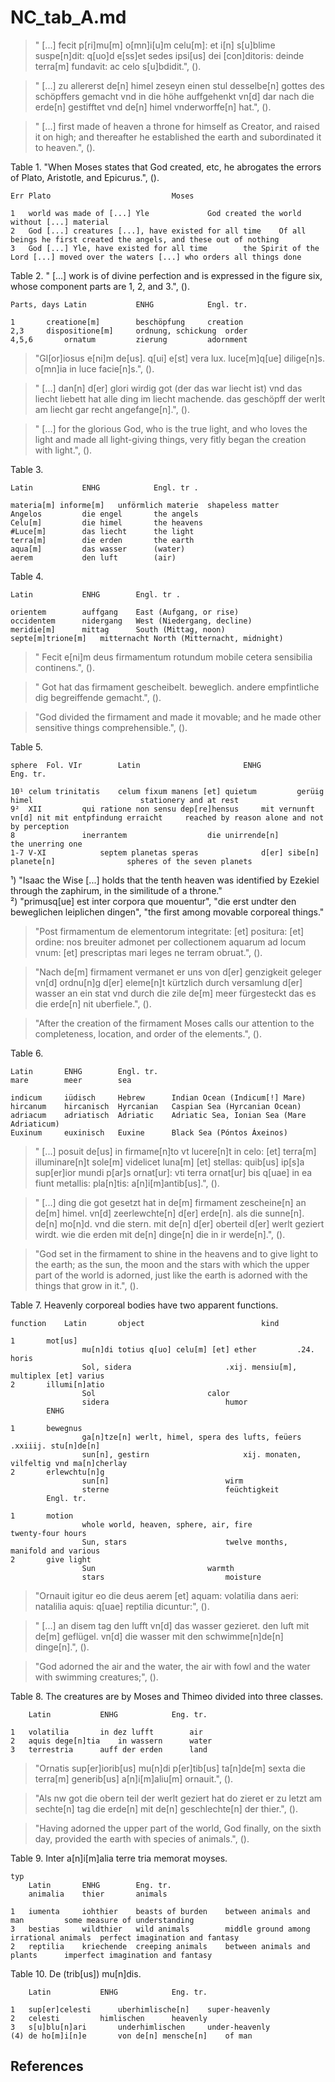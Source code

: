 # NC_tab_A.md

>" [...] fecit p[ri]mu[m] o[mn]i[u]m celu[m]: et i[n] s[u]blime suspe[n]dit: q[uo]d e[ss]et sedes ipsi[us] dei [con]ditoris: deinde terra[m] fundavit: ac celo s[u]bdidit.", ().

>" [...] zu allererst de[n] himel zeseyn einen stul desselbe[n] gottes des schöpffers gemacht vnd in die höhe auffgehenkt vn[d] dar nach die erde[n] gestifftet vnd de[n] himel vnderworffe[n] hat.", ().

>" [...] first made of heaven a throne for himself as Creator, and raised it on high; and thereafter he established the earth and subordinated it to heaven.", ().

Table 1. "When Moses states that God created, etc, he abrogates the errors of Plato, Aristotle, and Epicurus.", ().
~~~
Err	Plato							Moses

1	world was made of [...] Yle				God created the world without [...] material
2	God [...] creatures [...], have existed for all time	Of all beings he first created the angels, and these out of nothing
3	God [...] Yle, have existed for all time		the Spirit of the Lord [...] moved over the waters [...] who orders all things done
~~~

Table 2. " [...] work is of divine perfection and is expressed in the figure six, whose component parts are 1, 2, and 3.", ().
~~~
Parts, days	Latin			ENHG			Engl. tr.

1		creatione[m]		beschöpfung		creation
2,3		dispositione[m]		ordnung, schickung	order
4,5,6		ornatum			zierung			adornment
~~~

>"Gl[or]iosus e[ni]m de[us]. q[ui] e[st] vera lux. luce[m]q[ue] dilige[n]s. o[mn]ia in luce facie[n]s.", ().

>" [...] dan[n] d[er] glori wirdig got (der das war liecht ist) vnd das liecht liebett hat alle ding im liecht machende. das geschöpff der werlt am liecht gar recht angefange[n].", ().

> " [...] for the glorious God, who is the true light, and who loves the light and made all light-giving things, very fitly began the creation with light.", ().

Table 3. 
~~~
Latin			ENHG			Engl. tr .

materia[m] informe[m]	unförmlich materie	shapeless matter
Angelos			die engel		the angels
Celu[m]			die himel		the heavens
#Luce[m]		das liecht		the light
terra[m]		die erden		the earth
aqua[m]			das wasser		(water)
aerem			den luft		(air)
~~~

Table 4. 
~~~
Latin			ENHG		Engl. tr .

orientem		auffgang	East (Aufgang, or rise)
occidentem		nidergang	West (Niedergang, decline)
meridie[m]		mittag		South (Mittag, noon)
septe[m]trione[m]	mitternacht	North (Mitternacht, midnight)
~~~

>" Fecit e[ni]m deus firmamentum rotundum mobile cetera sensibilia continens.", ().

>" Got hat das firmament gescheibelt. beweglich. andere empfintliche dig begreiffende gemacht.", ().

>"God divided the firmament and made it movable; and he made other sensitive things comprehensible.", ().

Table 5.
~~~
sphere	Fol. VIr		Latin						ENHG							Eng. tr.

10¹	celum trinitatis	celum fixum manens [et] quietum			gerüig himel						stationery and at rest
9²	XII			qui ratione non sensu dep[re]hensus		mit vernunft vn[d] nit mit entpfindung erraicht		reached by reason alone and not by perception
8				inerrantem					die unirrende[n]					the unerring one
1-7	V-XI			septem planetas	speras 				d[er] sibe[n] planete[n]				spheres of the seven planets
~~~
¹) "Isaac the Wise [...] holds that the tenth heaven was identified by Ezekiel through the zaphirum, in the similitude of a throne."  
²) "primusq[ue] est inter corpora que mouentur", "die erst undter den beweglichen leiplichen dingen", "the first among movable corporeal things."

>"Post firmamentum de elementorum integritate: [et] positura: [et] ordine: nos breuiter admonet per collectionem aquarum ad locum vnum: [et] prescriptas mari leges ne terram obruat.", ().

>"Nach de[m] firmament vermanet er uns von d[er] genzigkeit geleger vn[d] ordnu[n]g d[er] eleme[n]t kürtzlich durch versamlung d[er] wasser an ein stat vnd durch die zile de[m] meer fürgesteckt das es die erde[n] nit uberfiele.", ().

>"After the creation of the firmament Moses calls our attention to the completeness, location, and order of the elements.", ().

Table 6. 
~~~
Latin		ENHG		Engl. tr.	
mare		meer		sea	

indicum		iüdisch		Hebrew		Indian Ocean (Indicum[!] Mare)
hircanum	hircanisch	Hyrcanian	Caspian Sea (Hyrcanian Ocean)
adriacum	adriatisch	Adriatic	Adriatic Sea, Ionian Sea (Mare Adriaticum)
Euxinum		euxinisch	Euxine		Black Sea (Póntos Áxeinos)
~~~

>" [...] posuit de[us] in firmame[n]to vt lucere[n]t in celo: [et] terra[m] illuminare[n]t sole[m] videlicet luna[m] [et] stellas: quib[us] ip[s]a sup[er]ior mundi p[ar]s ornat[ur]: vti terra ornat[ur] bis q[uae] in ea fiunt metallis: pla[n]tis: a[n]i[m]antib[us].", ().

>" [...] ding die got gesetzt hat in de[m] firmament zescheine[n] an de[m] himel. vn[d] zeerlewchte[n] d[er] erde[n]. als die sunne[n]. de[n] mo[n]d. vnd die stern. mit de[n] d[er] oberteil d[er] werlt geziert wirdt. wie die erden mit de[n] dinge[n] die in ir werde[n].", ().

>"God set in the firmament to shine in the heavens and to give light to the earth; as the sun, the moon and the stars with which the upper part of the world is adorned, just like the earth is adorned with the things that grow in it.", ().

Table 7. Heavenly corporeal bodies have two apparent functions.	
~~~
function	Latin		object							kind

1		mot[us]		
				mu[n]di totius q[uo] celu[m] [et] ether 		.24. horis
				Sol, sidera						.xij. mensiu[m], multiplex [et] varius
2		illumi[n]atio		
				Sol							calor
				sidera							humor
		ENHG		

1		bewegnus		
				ga[n]tze[n] werlt, himel, spera des lufts, feüers	.xxiiij. stu[n]de[n]
				sun[n], gestirn						xij. monaten, vilfeltig vnd ma[n]cherlay
2		erlewchtu[n]g		
				sun[n]							wirm
				sterne							feüchtigkeit
		Engl. tr.		

1		motion		
				whole world, heaven, sphere, air, fire			twenty-four hours
				Sun, stars						twelve months, manifold and various
2		give light		
				Sun							warmth
				stars							moisture
~~~

>"Ornauit igitur eo die deus aerem [et] aquam: volatilia dans aeri: natalilia aquis: q[uae] reptilia dicuntur:", ().

>" [...] an disem tag den lufft vn[d] das wasser gezieret. den luft mit de[m] geflügel. vn[d] die wasser mit den schwimme[n]de[n] dinge[n].", ().

>"God adorned the air and the water, the air with fowl and the water with swimming creatures;", ().

Table 8. The creatures are by Moses and Thimeo divided into three classes.	
~~~
	Latin			ENHG			Eng. tr.

1	volatilia		in dez lufft		air
2	aquis dege[n]tia	in wassern		water
3	terrestria		auff der erden		land
~~~

>"Ornatis sup[er]iorib[us] mu[n]di p[er]tib[us] ta[n]de[m] sexta die terra[m] generib[us] a[n]i[m]aliu[m] ornauit.", ().

>"Als nw got die obern teil der werlt geziert hat do zieret er zu letzt am sechte[n] tag die erde[n] mit de[n] geschlechte[n] der thier.", ().

>"Having adorned the upper part of the world, God finally, on the sixth day, provided the earth with species of animals.", ().

Table 9. Inter a[n]i[m]alia terre tria memorat moyses.
~~~
typ				
	Latin		ENHG		Eng. tr.		
	animalia	thier		animals		

1	iumenta		iohthier	beasts of burden	between animals and man			some measure of understanding
3	bestias		wildthier	wild animals		middle ground among irrational animals	perfect imagination and fantasy
2	reptilia	kriechende	creeping animals	between animals and plants		imperfect imagination and fantasy
~~~

Table 10. De (trib[us]) mu[n]dis.
~~~
	Latin			ENHG			Eng. tr.

1	sup[er]celesti		uberhimlische[n]	super-heavenly
2	celesti			himlischen		heavenly
3	s[u]blu[n]ari		underhimlischen		under-heavenly
(4)	de ho[m]i[n]e		von de[n] mensche[n]	of man
~~~

## References
